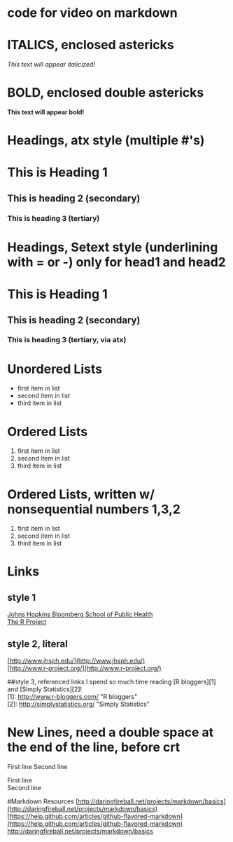 # code for video on markdown

# ITALICS, enclosed astericks
*This text will appear italicized!*
        
# BOLD, enclosed double astericks
**This text will appear bold!**

# Headings, atx style (multiple #'s)
# This is Heading 1
## This is heading 2 (secondary)
### This is heading 3 (tertiary)

# Headings, Setext style (underlining with = or -) only for head1 and head2
This is Heading 1
=================
This is heading 2 (secondary)
-----------------------------
### This is heading 3 (tertiary, via atx)


# Unordered Lists
- first item in list
- second item in list
- third item in list

# Ordered Lists
1. first item in list
2. second item in list
3. third item in list

# Ordered Lists, written w/ nonsequential numbers 1,3,2
1. first item in list
3. second item in list
2. third item in list


# Links
## style 1
[Johns Hopkins Bloomberg School of Public Health](http://www.jhsph.edu/)  
[The R Project](http://www.r-project.org/)  

## style 2, literal
[http://www.jhsph.edu/](http://www.jhsph.edu/)  
[http://www.r-project.org/](http://www.r-project.org/)  

##style 3, referenced links
I spend so much time reading [R bloggers][1] and [Simply Statistics][2]!  
[1]: http://www.r-bloggers.com/    "R bloggers"  
[2]: http://simplystatistics.org/  "Simply Statistics"  

# New Lines, need a double space at the end of the line, before crt
First line
Second line

First line  
Second line  


#Markdown Resources
[http://daringfireball.net/projects/markdown/basics](http://daringfireball.net/projects/markdown/basics)  
[https://help.github.com/articles/github-flavored-markdown](https://help.github.com/articles/github-flavored-markdown)
http://daringfireball.net/projects/markdown/basics



